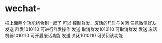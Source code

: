 # wechat-

把上面两个功能组合到一起了
可以 控制群发、废话的开启与关闭
任意微信好友
发送 群发1010110 可进行群发操作 发送 取消群发1010110 可取消群发
发送 废话机器1010110 可开启废话功能 发送 关闭1010110 可关闭该功能

